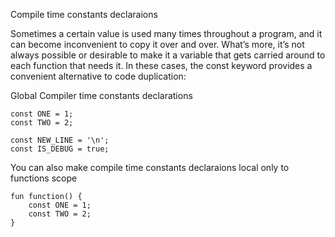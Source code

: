 Compile time constants declaraions

Sometimes a certain value is used many times throughout a program, and it can become inconvenient to copy it over and over. What’s more, it’s not always possible or desirable to make it a variable that gets carried around to each function that needs it. In these cases, the const keyword provides a convenient alternative to code duplication:

Global Compiler time constants declarations

```
const ONE = 1;
const TWO = 2;

const NEW_LINE = '\n';
const IS_DEBUG = true;
```

You can also make compile time constants declaraions local only to functions scope

```
fun function() {
    const ONE = 1;
    const TWO = 2;
}
```